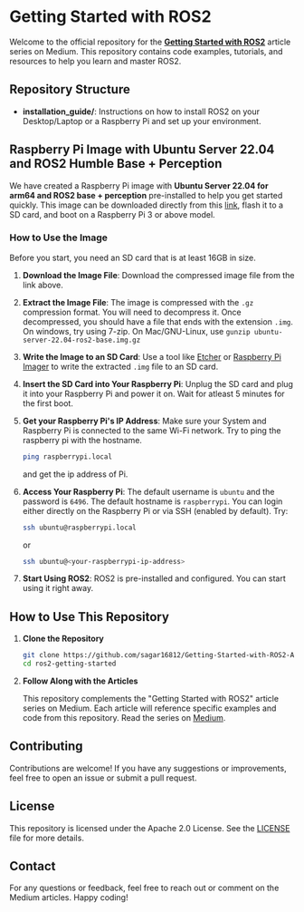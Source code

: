 # Getting Started with ROS2

Welcome to the official repository for the **[Getting Started with ROS2](https://medium.com/@sagarcadet/list/getting-started-with-ros2-adb24ab6d8dd)** article series on Medium. This repository contains code examples, tutorials, and resources to help you learn and master ROS2.

## Repository Structure

- **installation_guide/**: Instructions on how to install ROS2 on your Desktop/Laptop or a Raspberry Pi and set up your environment.

## Raspberry Pi Image with Ubuntu Server 22.04 and ROS2 Humble Base + Perception

We have created a Raspberry Pi image with **Ubuntu Server 22.04 for arm64 and ROS2 base + perception** pre-installed to help you get started quickly. This image can be downloaded directly from this [link](https://drive.google.com/file/d/1yvv7u4Z7PgbNEOfC1JUykrVPpexAQosP/view?usp=sharing), flash it to a SD card, and boot on a Raspberry Pi 3 or above model.

### How to Use the Image
Before you start, you need an SD card that is at least 16GB in size.

1. **Download the Image File**:
   Download the compressed image file from the link above.

2. **Extract the Image File**:
   The image is compressed with the `.gz` compression format. You will need to decompress it. Once decompressed, you should have a file that ends with the extension `.img`. On windows, try using 7-zip. On Mac/GNU-Linux, use `gunzip ubuntu-server-22.04-ros2-base.img.gz`

3. **Write the Image to an SD Card**:
   Use a tool like [Etcher](https://etcher.balena.io/) or [Raspberry Pi Imager](https://www.raspberrypi.com/software/) to write the extracted `.img` file to an SD card.

4. **Insert the SD Card into Your Raspberry Pi**:
   Unplug the SD card and plug it into your Raspberry Pi and power it on. Wait for atleast 5 minutes for the first boot.

5. **Get your Raspberry Pi's IP Address**:
    Make sure your System and Raspberry Pi is connected to the same Wi-Fi network. Try to ping the raspberry pi with the hostname. 
    ```bash
    ping raspberrypi.local
    ```
    and get the ip address of Pi.

6. **Access Your Raspberry Pi**:
   The default username is `ubuntu` and the password is `6496`. The default hostname is `raspberrypi`. You can login either directly on the Raspberry Pi or via SSH (enabled by default). Try:
   ```bash
   ssh ubuntu@raspberrypi.local
   ```
   or 
   ```bash
   ssh ubuntu@<your-raspberrypi-ip-address>
   ```

7. **Start Using ROS2**:
   ROS2 is pre-installed and configured. You can start using it right away.

## How to Use This Repository

1. **Clone the Repository**
   ```bash
   git clone https://github.com/sagar16812/Getting-Started-with-ROS2-A-Tutorial-Series.git
   cd ros2-getting-started
2. **Follow Along with the Articles**

    This repository complements the "Getting Started with ROS2" article series on Medium.
    Each article will reference specific examples and code from this repository.
    Read the series on [Medium](https://medium.com/@sagarcadet/list/getting-started-with-ros2-adb24ab6d8dd).

## Contributing
Contributions are welcome! If you have any suggestions or improvements, feel free to open an issue or submit a pull request.

## License
This repository is licensed under the Apache 2.0 License. See the [LICENSE](https://github.com/sagar16812/Getting-Started-with-ROS2-A-Tutorial-Series/blob/main/LICENSE) file for more details.

## Contact
For any questions or feedback, feel free to reach out or comment on the Medium articles.
Happy coding!
